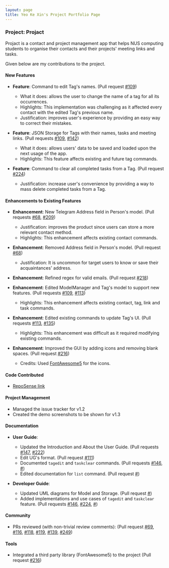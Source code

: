 ```yaml
---
layout: page
title: Yeo Ke Xin's Project Portfolio Page
---
```


### Project: Projact 
Projact is a contact and project management app that helps NUS computing students to organise their contacts and their projects' meeting links and tasks.
 
Given below are my contributions to the project.

#### New Features
* **Feature**: Command to edit Tag's names. (Pull request [\#109](https://github.com/AY2021S1-CS2103T-T17-4/tp/pull/109))
  * What it does: allows the user to change the name of a tag for all its occurrences. 
  * Highlights: This implementation was challenging as it affected every contact with the edited Tag's previous name. 
  * Justification: improves user's experience by providing an easy way to correct their mistakes.

* **Feature**: JSON Storage for Tags with their names, tasks and meeting links. (Pull requests [\#109](https://github.com/AY2021S1-CS2103T-T17-4/tp/pull/109), [\#142](https://github.com/AY2021S1-CS2103T-T17-4/tp/pull/142))
  * What it does: allows users' data to be saved and loaded upon the next usage of the app.
  * Highlights: This feature affects existing and future tag commands. 

* **Feature**: Command to clear all completed tasks from a Tag. (Pull request [\#224](https://github.com/AY2021S1-CS2103T-T17-4/tp/pull/224))
  * Justification: increase user's convenience by providing a way to mass delete completed tasks from a Tag.
  
#### Enhancements to Existing Features
* **Enhancement**: New Telegram Address field in Person's model. (Pull requests [\#68](https://github.com/AY2021S1-CS2103T-T17-4/tp/pull/68), [\#209](https://github.com/AY2021S1-CS2103T-T17-4/tp/pull/209))
  * Justification: improves the product since users can store a more relevant contact method.
  * Highlights: This enhancement affects existing contact commands.

* **Enhancement**: Removed Address field in Person's model. (Pull request [\#68](https://github.com/AY2021S1-CS2103T-T17-4/tp/pull/68))
  * Justification: It is uncommon for target users to know or save their acquaintances' address.

* **Enhancement**: Refined regex for valid emails. (Pull request [\#218](https://github.com/AY2021S1-CS2103T-T17-4/tp/pull/218))
* **Enhancement**: Edited ModelManager and Tag's model to support new features. (Pull requests [\#109](https://github.com/AY2021S1-CS2103T-T17-4/tp/pull/109), [\#113](https://github.com/AY2021S1-CS2103T-T17-4/tp/pull/113))
  * Highlights: This enhancement affects existing contact, tag, link and task commands.

* **Enhancement**: Edited existing commands to update Tag's UI. (Pull requests [\#113](https://github.com/AY2021S1-CS2103T-T17-4/tp/pull/113), [\#135](https://github.com/AY2021S1-CS2103T-T17-4/tp/pull/135))
  * Highlights: This enhancement was difficult as it required modifying existing commands.

* **Enhancement**: Improved the GUI by adding icons and removing blank spaces. (Pull request [\#216](https://github.com/AY2021S1-CS2103T-T17-4/tp/pull/216))
  * Credits: Used [FontAwesome5](https://github.com/kordamp/ikonli) for the icons.
 
#### Code Contributed
* [RepoSense link](https://nus-cs2103-ay2021s1.github.io/tp-dashboard/#breakdown=true&search=pockii)

#### Project Management
* Managed the issue tracker for v1.2
* Created the demo screenshots to be shown for v1.3

#### Documentation    
* **User Guide**:
    * Updated the Introduction and About the User Guide. (Pull requests [\#147](https://github.com/AY2021S1-CS2103T-T17-4/tp/pull/147), [\#222](https://github.com/AY2021S1-CS2103T-T17-4/tp/pull/222))
    * Edit UG's format. (Pull request [\#111](https://github.com/AY2021S1-CS2103T-T17-4/tp/pull/111))
    * Documented `tagedit` and `taskclear` commands. (Pull requests [\#146](https://github.com/AY2021S1-CS2103T-T17-4/tp/pull/146), [\#]())
    * Edited documentation for `list` command. (Pull request [\#]())
    
* **Developer Guide**:
    * Updated UML diagrams for Model and Storage. (Pull request [\#]())
    * Added implementations and use cases of `tagedit` and `taskclear` feature. (Pull requests [\#146](https://github.com/AY2021S1-CS2103T-T17-4/tp/pull/146), [\#224](https://github.com/AY2021S1-CS2103T-T17-4/tp/pull/224), [\#]())

#### Community    
* PRs reviewed (with non-trivial review comments): (Pull request [\#69](https://github.com/AY2021S1-CS2103T-T17-4/tp/pull/69), [\#116](https://github.com/AY2021S1-CS2103T-T17-4/tp/pull/116), [\#118](https://github.com/AY2021S1-CS2103T-T17-4/tp/pull/118), [\#119](https://github.com/AY2021S1-CS2103T-T17-4/tp/pull/119), [\#139](https://github.com/AY2021S1-CS2103T-T17-4/tp/pull/139), [\#249](https://github.com/AY2021S1-CS2103T-T17-4/tp/pull/249))

#### Tools
* Integrated a third party library (FontAwesome5) to the project (Pull request [\#216](https://github.com/AY2021S1-CS2103T-T17-4/tp/pull/216))


